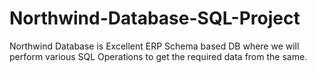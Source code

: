 # Northwind-Database-SQL-Project
Northwind Database is Excellent ERP Schema based DB where we will perform various SQL Operations to get the required data from the same. 
